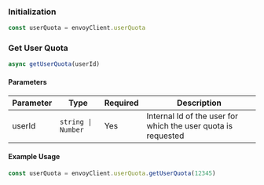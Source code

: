 ### Initialization

```js
const userQuota = envoyClient.userQuota
```

### Get User Quota

```js
async getUserQuota(userId)
```

#### Parameters

| Parameter | Type | Required | Description|
|-----------|------|----------|------------|
| userId | `string \| Number` | Yes | Internal Id of the user for which the user quota is requested |


#### Example Usage

```js
const userQuota = envoyClient.userQuota.getUserQuota(12345)
```